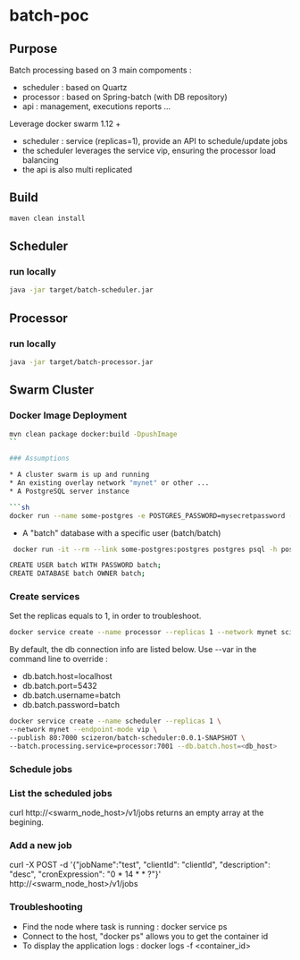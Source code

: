# batch-poc

## Purpose

Batch processing based on 3 main compoments :
* scheduler : based on Quartz
* processor : based on Spring-batch (with DB repository)
* api       : management, executions reports ...

Leverage docker swarm 1.12 +

* scheduler   : service (replicas=1), provide an API to schedule/update jobs
* the scheduler leverages the service vip, ensuring the processor load balancing  
* the api is also multi replicated

## Build

```sh
maven clean install
```

## Scheduler

### run locally

```sh
java -jar target/batch-scheduler.jar
```

## Processor

### run locally

```sh
java -jar target/batch-processor.jar 
```
## Swarm Cluster

###  Docker Image Deployment

```sh
mvn clean package docker:build -DpushImage
``

### Assumptions

* A cluster swarm is up and running
* An existing overlay network "mynet" or other ...
* A PostgreSQL server instance

```sh
docker run --name some-postgres -e POSTGRES_PASSWORD=mysecretpassword -d -p 5432:5432 postgres
```

* A "batch" database with a specific user (batch/batch)

```sh
 docker run -it --rm --link some-postgres:postgres postgres psql -h postgres -U postgres
```

```sh
CREATE USER batch WITH PASSWORD batch;
CREATE DATABASE batch OWNER batch;
```

### Create services

Set the replicas equals to 1, in order to troubleshoot.

```sh
docker service create --name processor --replicas 1 --network mynet scizeron/batch-processor:0.0.1-SNAPSHOT --db.batch.host=<db_host>
```

By default, the db connection info are listed below. Use --var in the command line to override :
* db.batch.host=localhost
* db.batch.port=5432
* db.batch.username=batch
* db.batch.password=batch

```sh
docker service create --name scheduler --replicas 1 \
--network mynet --endpoint-mode vip \
--publish 80:7000 scizeron/batch-scheduler:0.0.1-SNAPSHOT \
--batch.processing.service=processor:7001 --db.batch.host=<db_host>
```

### Schedule jobs

### List the scheduled jobs

curl http://<swarm_node_host>/v1/jobs returns an empty array at the begining.

### Add a new job

curl -X POST -d '{"jobName":"test", "clientId": "clientId", "description": "desc", "cronExpression": "0 * 14 * * ?"}' http://<swarm_node_host>/v1/jobs

### Troubleshooting

* Find the node where task is running : docker service ps <service>
* Connect to the host, "docker ps" allows you to get the container id
* To display the application logs : docker logs -f <container_id>

 
